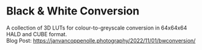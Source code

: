 # Black & White Conversion

A collection of 3D LUTs for colour-to-greyscale conversion in 64x64x64 HALD and CUBE format.  
Blog Post: https://janvancoppenolle.photography/2022/11/01/bwconversion/
